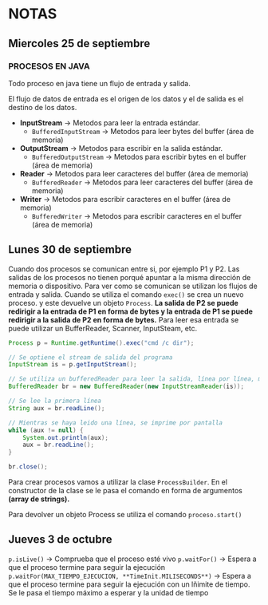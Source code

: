 # NOTAS

## Miercoles 25 de septiembre

### PROCESOS EN JAVA

Todo proceso en java tiene un flujo de entrada y salida.

El flujo de datos de entrada es el origen de los datos y el de salida es el destino de los datos.

* **InputStream** -> Metodos para leer la entrada estándar.
  * `BufferedInputStream` -> Metodos para leer bytes del buffer (área de memoria)
* **OutputStream** -> Metodos para escribir en la salida estándar.
  * `BufferedOutputStream` -> Metodos para escribir bytes en el buffer (área de memoria)
* **Reader** -> Metodos para leer caracteres del buffer (área de memoria)
  * `BufferedReader` -> Metodos para leer caracteres del buffer (área de memoria)
* **Writer** -> Metodos para escribir caracteres en el buffer (área de memoria)
  * `BufferedWriter` -> Metodos para escribir caracteres en el buffer (área de memoria)

## Lunes 30 de septiembre

Cuando dos procesos se comunican entre si, por ejemplo P1 y P2. Las salidas de los procesos no tienen porqué apuntar a la misma dirección de memoria o dispositivo. Para ver como se comunican se utilizan los flujos de entrada y salida. Cuando se utiliza el comando `exec()` se crea un nuevo proceso. y este devuelve un objeto `Process`. **La salida de P2 se puede redirigir a la entrada de P1 en forma de bytes y la entrada de P1 se puede redirigir a la salida de P2 en forma de bytes.** Para leer esa entrada se puede utilizar un BufferReader, Scanner, InputSteam, etc.

```java
Process p = Runtime.getRuntime().exec("cmd /c dir");

// Se optiene el stream de salida del programa
InputStream is = p.getInputStream();

// Se utiliza un bufferedReader para leer la salida, línea por línea, más comodamente
BufferedReader br = new BufferedReader(new InputStreamReader(is));

// Se lee la primera línea
String aux = br.readLine();

// Mientras se haya leido una línea, se imprime por pantalla
while (aux != null) {
    System.out.println(aux);
    aux = br.readLine();
}

br.close();
```

Para crear procesos vamos a utilizar la clase `ProcessBuilder`. En el constructor de la clase se le pasa el comando en forma de argumentos **(array de strings).**

Para devolver un objeto Process se utiliza el comando ```proceso.start()```

## Jueves 3 de octubre

`p.isLive()` -> Comprueba que el proceso esté vivo
`p.waitFor()` -> Espera a que el proceso termine para seguir la ejecución
`p.waitFor(MAX_TIEMPO_EJECUCION, **TimeInit.MILISECONDS**)` -> Espera a que el proceso termine para seguir la ejecución con un lñimite de tiempo. Se le pasa el tiempo máximo a esperar y la unidad de tiempo
